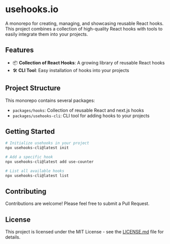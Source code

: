 # usehooks.io

A monorepo for creating, managing, and showcasing reusable React hooks. This project combines a collection of high-quality React hooks with tools to easily integrate them into your projects.

## Features

- 📦 **Collection of React Hooks**: A growing library of reusable React hooks
- 🛠️ **CLI Tool**: Easy installation of hooks into your projects

## Project Structure

This monorepo contains several packages:

- `packages/hooks`: Collection of reusable React and next.js hooks
- `packages/usehooks-cli`: CLI tool for adding hooks to your projects

## Getting Started

```bash
# Initialize usehooks in your project
npx usehooks-cli@latest init

# Add a specific hook
npx usehooks-cli@latest add use-counter

# List all available hooks
npx usehooks-cli@latest list
```

## Contributing

Contributions are welcome! Please feel free to submit a Pull Request.

## License

This project is licensed under the MIT License - see the [LICENSE.md](LICENSE.md) file for details.
